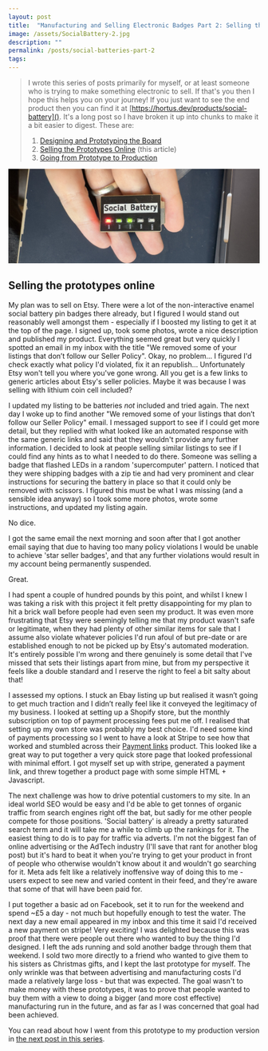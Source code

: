 ```yaml
---
layout: post
title:  "Manufacturing and Selling Electronic Badges Part 2: Selling the prototypes online"
image: /assets/SocialBattery-2.jpg
description: ""
permalink: /posts/social-batteries-part-2
tags:
---
```


>I wrote this series of posts primarily for myself, or at least someone who is trying to make something electronic to sell. If that's you then I hope this helps you on your journey!  If you just want to see the end product then you can find it at [https://hortus.dev/products/social-battery](). It's a long post so I have broken it up into chunks to make it a bit easier to digest. These are:
>
>1. [Designing and Prototyping the Board](/posts/social-batteries-part-1)
>2. [Selling the Prototypes Online](/posts/social-batteries-part-2) (this article)
>3. [Going from Prototype to Production](/posts/social-batteries-part-3)

![Prototype social battery in my hand](/assets/SocialBattery-2.jpg)

## Selling the prototypes online
My plan was to sell on Etsy. There were a lot of the non-interactive enamel social battery pin badges there already, but I figured I would stand out reasonably well amongst them - especially if I boosted my listing to get it at the top of the page.  I signed up, took some photos, wrote a nice description and published my product. Everything seemed great but very quickly I spotted an email in my inbox with the title "We removed some of your listings that don’t follow our Seller Policy". Okay, no problem... I figured I'd check exactly what policy I'd violated, fix it an republish... Unfortunately Etsy won't tell you where you've gone wrong. All you get is a few links to generic articles about Etsy's seller policies. Maybe it was because I was selling with lithium coin cell included?

I updated my listing to be batteries _not_ included and tried again. The next day I woke up to find another "We removed some of your listings that don’t follow our Seller Policy" email. I messaged support to see if I could get more detail, but they replied with what looked like an automated response with the same generic links and said that they wouldn't provide any further information. I decided to look at people selling similar listings to see if I could find any hints as to what I needed to do there. Someone was selling a badge that flashed LEDs in a random 'supercomputer' pattern. I noticed that they were shipping badges with a zip tie and had very prominent and clear instructions for securing the battery in place so that it could only be removed with scissors. I figured this must be what I was missing (and a sensible idea anyway) so I took some more photos, wrote some instructions, and updated my listing again. 

No dice. 

I got the same email the next morning and soon after that I got another email saying that due to having too many policy violations I would be unable to achieve 'star seller badges', and that any further violations would result in my account being permanently suspended. 

Great. 

I had spent a couple of hundred pounds by this point, and whilst I knew I was taking a risk with this project it felt pretty disappointing for my plan to hit a brick wall before people had even seen my product. It was even more frustrating that Etsy were seemingly telling me that my product wasn't safe or legitimate, when they had plenty of other similar items for sale that I assume also violate whatever policies I'd run afoul of but pre-date or are established enough to not be picked up by Etsy's automated moderation. It's entirely possible I'm wrong and there genuinely is some detail that I've missed that sets their listings apart from mine, but from my perspective it feels like a double standard and I reserve the right to feel a bit salty about that!

I assessed my options. I stuck an Ebay listing up but realised it wasn’t going to get much traction and I didn’t really feel like it conveyed the legitimacy of my business. I looked at setting up a Shopify store, but the monthly subscription on top of payment processing fees put me off. I realised that setting up my own store was probably my best choice. I'd need some kind of payments processing so I went to have a look at Stripe to see how that worked and stumbled across their [Payment links](https://stripe.com/gb/payments/payment-links) product. This looked like a great way to put together a very quick store page that looked professional with minimal effort. I got myself set up with stripe, generated a payment link, and threw together a product page with some simple HTML + Javascript. 

The next challenge was how to drive potential customers to my site. In an ideal world SEO would be easy and I'd be able to get tonnes of organic traffic from search engines right off the bat, but sadly for me other people compete for those positions. 'Social battery' is already a pretty saturated search term and it will take me a while to climb up the rankings for it. The easiest thing to do is to pay for traffic via adverts. I'm not the biggest fan of online advertising or the AdTech industry (I'll save that rant for another blog post) but it's hard to beat it when you're trying to get your product in front of people who otherwise wouldn't know about it and wouldn't go searching for it. Meta ads felt like a relatively inoffensive way of doing this to me - users expect to see new and varied content in their feed, and they're aware that some of that will have been paid for.

I put together a basic ad on Facebook, set it to run for the weekend and spend ~£5 a day - not much but hopefully enough to test the water. The next day a new email appeared in my inbox and this time it said I'd received a new payment on stripe! Very exciting! I was delighted because this was proof that there were people out there who wanted to buy the thing I'd designed. I left the ads running and sold another badge through them that weekend. I sold two more directly to a friend who wanted to give them to his sisters as Christmas gifts, and I kept the last prototype for myself. The only wrinkle was that between advertising and manufacturing costs I'd made a relatively large loss - but that was expected. The goal wasn't to make money with these prototypes, it was to prove that people wanted to buy them with a view to doing a bigger (and more cost effective) manufacturing run in the future, and as far as I was concerned that goal had been achieved.

You can read about how I went from this prototype to my production version in [the next post in this series](/posts/social-batteries-part-3).